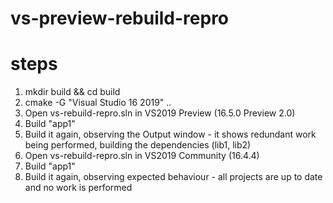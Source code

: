 # vs-preview-rebuild-repro

# steps

1. mkdir build && cd build
2. cmake -G "Visual Studio 16 2019" ..
3. Open vs-rebuild-repro.sln in VS2019 Preview (16.5.0 Preview 2.0)
4. Build "app1"
5. Build it again, observing the Output window - it shows redundant work being performed, building the dependencies (lib1, lib2)
6. Open vs-rebuild-repro.sln in VS2019 Community (16.4.4)
7. Build "app1"
8. Build it again, observing expected behaviour - all projects are up to date and no work is performed

